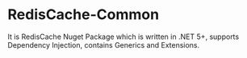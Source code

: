 # RedisCache-Common

It is RedisCache Nuget Package which is written in .NET 5+, supports Dependency Injection, contains Generics and Extensions.
